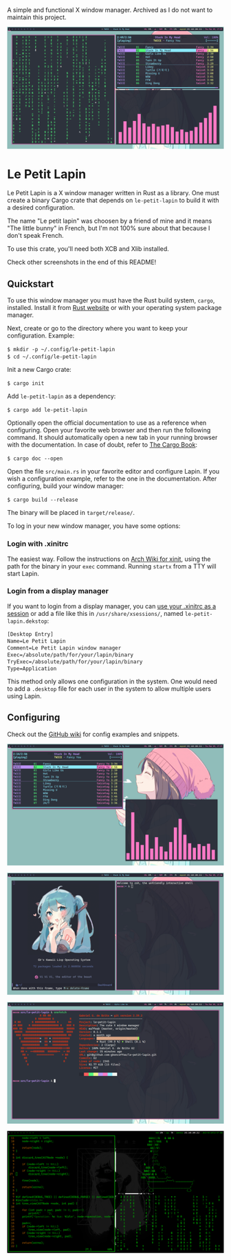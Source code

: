 A simple and functional X window manager. Archived as I do not want to maintain
this project.

![Screenshot](assets/first-rice-tilling-windows.png)
# Le Petit Lapin

Le Petit Lapin is a X window manager written in Rust as a library. One
must create a binary Cargo crate that depends on `le-petit-lapin` to
build it with a desired configuration.

The name "Le petit lapin" was choosen by a friend of mine and it means "The 
little bunny" in French, but I'm not 100% sure about that because I don't speak
French.

To use this crate, you'll need both XCB and Xlib installed.

Check other screenshots in the end of this README!

## Quickstart

To use this window manager you must have the Rust build system,
`cargo`, installed. Install it from [Rust
website](https://www.rust-lang.org/learn/get-started) or with your
operating system package manager.

Next, create or go to the directory where you want to keep your
configuration. Example:

`$ mkdir -p ~/.config/le-petit-lapin`  
`$ cd ~/.config/le-petit-lapin`

Init a new Cargo crate:

`$ cargo init`

Add `le-petit-lapin` as a dependency:

`$ cargo add le-petit-lapin`

Optionally open the official documentation to use as a reference when
configuring. Open your favorite web browser and then run the following
command. It should automatically open a new tab in your running
browser with the documentation. In case of doubt, refer to [The Cargo
Book](https://doc.rust-lang.org/cargo/commands/cargo-doc.html):

`$ cargo doc --open`

Open the file `src/main.rs` in your favorite editor and configure
Lapin. If you wish a configuration example, refer to the one in the
documentation. After configuring, build your window manager:

`$ cargo build --release`

The binary will be placed in `target/release/`.

To log in your new window manager, you have some options:

### Login with .xinitrc

The easiest way. Follow the instructions on [Arch Wiki for
xinit](https://wiki.archlinux.org/title/Xinit#xinitrc), using the path
for the binary in your `exec` command. Running `startx` from a TTY
will start Lapin.

### Login from a display manager

If you want to login from a display manager, you can [use your
.xinitrc as a
session](https://wiki.archlinux.org/title/Display_manager#Run_~/.xinitrc_as_a_session)
or add a file like this in `/usr/share/xsessions/`, named `le-petit-lapin.dekstop`:

```
[Desktop Entry]
Name=Le Petit Lapin
Comment=Le Petit Lapin window manager
Exec=/absolute/path/for/your/lapin/binary
TryExec=/absolute/path/for/your/lapin/binary
Type=Application
```

This method only allows one configuration in the system. One would
need to add a `.desktop` file for each user in the system to allow
multiple users using Lapin.

## Configuring

Check out the [GitHub wiki](https://github.com/gboncoffee/le-petit-lapin/wiki)
for config examples and snippets.

![Screenshot](assets/first-rice-floating-windows.png)

![Screenshot](assets/first-rice-showing-emacs.png)

![Screenshot](assets/first-rice-onefetch.png)

![Screenshot](assets/cyberpunk-rice.png)
